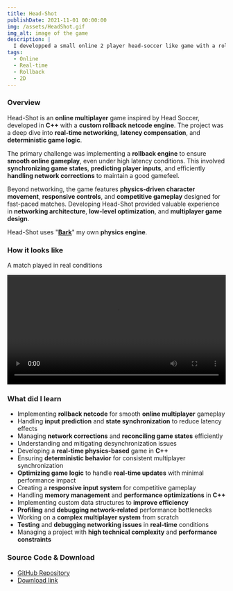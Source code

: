 ```yaml
---
title: Head-Shot
publishDate: 2021-11-01 00:00:00
img: /assets/HeadShot.gif
img_alt: image of the game
description: |
  I developped a small online 2 player head-soccer like game with a rollback engine
tags:
  - Online
  - Real-time
  - Rollback
  - 2D
---
```


### Overview

Head-Shot is an **online multiplayer** game inspired by Head Soccer, developed in **C++** with a **custom rollback netcode engine**. The project was a deep dive into **real-time networking**, **latency compensation**, and **deterministic game logic**.

The primary challenge was implementing a **rollback engine** to ensure **smooth online gameplay**, even under high latency conditions. This involved **synchronizing game states**, **predicting player inputs**, and efficiently **handling network corrections** to maintain a good gamefeel.

Beyond networking, the game features **physics-driven character movement**, **responsive controls**, and **competitive gameplay** designed for fast-paced matches. Developing Head-Shot provided valuable experience in **networking architecture**, **low-level optimization**, and **multiplayer game design**.

Head-Shot uses "[**Bark**](/work/nested/bark)" my own **physics engine**. 

### How it looks like

A match played in real conditions

<video controls width="100%">
  <source src="/assets/ressources/ressourceRollback/HeadShot.mp4" type="video/mp4">
  Your browser does not support the video tag.
</video>

### What did I learn

- Implementing **rollback netcode** for smooth **online multiplayer** gameplay
- Handling **input prediction** and **state synchronization** to reduce latency effects
- Managing **network corrections** and **reconciling game states** efficiently
- Understanding and mitigating desynchronization issues
- Developing a **real-time physics-based** game in **C++**
- Ensuring **deterministic behavior** for consistent multiplayer synchronization
- **Optimizing game logic** to handle **real-time updates** with minimal performance impact
- Creating a **responsive input system** for competitive gameplay
- Handling **memory management** and **performance optimizations** in **C++**
- Implementing custom data structures to **improve efficiency**
- **Profiling** and **debugging network-related** performance bottlenecks
- Working on a **complex multiplayer system** from scratch
- **Testing** and **debugging networking issues** in **real-time** conditions
- Managing a project with **high technical complexity** and **performance constraints**

### Source Code & Download

- [GitHub Repository](https://github.com/Cochta/Head-Shot)
- [Download link](https://github.com/Cochta/Head-Shot/releases/download/1.0/Head.Shot.zip)

